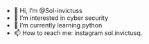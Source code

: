 - 👋 Hi, I’m @Sol-invictuss
- 👀 I’m interested in cyber security
- 🌱 I’m currently learning python
- 📫 How to reach me: instagram sol.invictusq.

<!---
Sol-invictuss/Sol-invictuss is a ✨ special ✨ repository because its `README.md` (this file) appears on your GitHub profile.
You can click the Preview link to take a look at your changes.
--->
